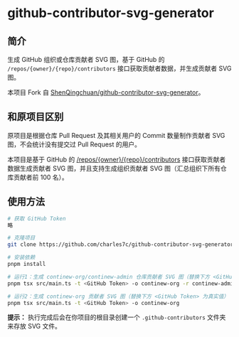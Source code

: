 # github-contributor-svg-generator

## 简介

生成 GitHub 组织或仓库贡献者 SVG 图，基于 GitHub 的 `/repos/{owner}/{repo}/contributors` 接口获取贡献者数据，并生成贡献者 SVG 图。

本项目 Fork 自 [ShenQingchuan/github-contributor-svg-generator](https://github.com/ShenQingchuan/github-contributor-svg-generator)。

## 和原项目区别

原项目是根据仓库 Pull Request 及其相关用户的 Commit 数量制作贡献者 SVG 图，不会统计没有提交过 Pull Request 的用户。

本项目是基于 GitHub 的 [/repos/{owner}/{repo}/contributors](https://docs.github.com/zh/rest/repos/repos?apiVersion=2022-11-28#list-repository-contributors) 接口获取贡献者数据生成贡献者 SVG 图，并且支持生成组织贡献者 SVG 图（汇总组织下所有仓库贡献者前 100 名）。

## 使用方法

```bash
# 获取 GitHub Token
略

# 克隆项目
git clone https://github.com/charles7c/github-contributor-svg-generator.git

# 安装依赖
pnpm install

# 运行1：生成 continew-org/continew-admin 仓库贡献者 SVG 图（替换下方 <GitHub Token> 为真实值）
pnpm tsx src/main.ts -t <GitHub Token> -o continew-org -r continew-admin

# 运行2：生成 continew-org 贡献者 SVG 图（替换下方 <GitHub Token> 为真实值）
pnpm tsx src/main.ts -t <GitHub Token> -o continew-org
```

**提示：** 执行完成后会在你项目的根目录创建一个 `.github-contributors` 文件夹来存放 SVG 文件。
